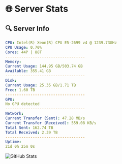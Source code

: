 # 🌐 Server Stats
## 🔍 Server Info
```yaml
CPU: Intel(R) Xeon(R) CPU E5-2699 v4 @ 1239.73GHz
CPU Usage: 0.70%
Cores: 44P | 88T
-----------------------------------
Memory:
Current Usage: 144.95 GB/503.74 GB
Available: 355.41 GB
-----------------------------------
Disk:
Current Usage: 25.35 GB/1.71 TB
Free: 1.60 TB
-----------------------------------
GPU:
No GPU detected
-----------------------------------
Network:
Current Transfer (Sent): 47.28 MB/s
Current Transfer (Received): 559.08 KB/s
Total Sent: 162.74 TB
Total Received: 2.39 TB
-----------------------------------
Uptime:
21d 0h 25m 0s
```
![GitHub Stats](https://img.shields.io/badge/Updated-2025-02-28_23:08:18-blue)
